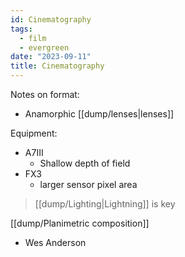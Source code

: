 ```yaml
---
id: Cinematography
tags:
  - film
  - evergreen
date: "2023-09-11"
title: Cinematography
---
```


Notes on format:

- Anamorphic [[dump/lenses|lenses]]

Equipment:

- A7III
  - Shallow depth of field
- FX3
  - larger sensor pixel area

> [[dump/Lighting|Lightning]] is key

[[dump/Planimetric composition]]

- Wes Anderson
